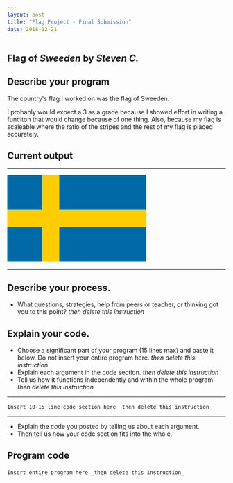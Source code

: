 ```yaml
---
layout: post
title: "Flag Project - Final Submission"
date: 2018-12-21
---
```


## Flag of _Sweeden_ by _Steven C._

## Describe your program

The country's flag I worked on was the flag of Sweeden. 

I probably would expect a 3 as a grade because I showed effort in writing a funciton that would change because of one thing. Also, because my flag is scaleable where the ratio of the stripes and the rest of my flag is placed accurately.  

## Current output

* * *
![FlagV2](/Images/FlagV2.png)
* * *

## Describe your process.

-   What questions, strategies, help from peers or teacher, or thinking got you to this point? _then delete this instruction_

<!--- Delete this comment and add your writing -->


## Explain your code.

-   Choose a significant part of your program (15 lines max) and paste it below. Do not insert your entire program here. _then delete this instruction_
-   Explain each argument in the code section. _then delete this instruction_
-   Tell us how it functions independently and within the whole program _then delete this instruction_

* * *

```
Insert 10-15 line code section here _then delete this instruction_
```

* * *

-   Explain the code you posted by telling us about each argument.
-   Then tell us how your code section fits into the whole.
 
<!--- Delete this comment and add your writing -->


## Program code

```
Insert entire program here _then delete this instruction_
```

